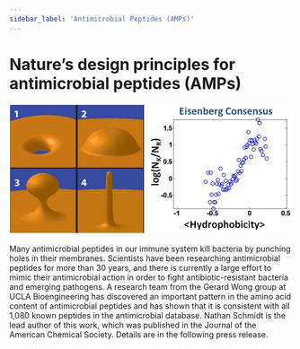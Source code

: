 ```yaml
---
sidebar_label: 'Antimicrobial Peptides (AMPs)'
---
```


# Nature’s design principles for antimicrobial peptides (AMPs)

![amp-membranes](/img/amps.png)

Many antimicrobial peptides in our immune system kill bacteria by punching holes
in their membranes. Scientists have been researching antimicrobial peptides for
more than 30 years, and there is currently a large effort to mimic their
antimicrobial action in order to fight antibiotic-resistant bacteria and
emerging pathogens. A research team from the Gerard Wong group at UCLA
Bioengineering has discovered an important pattern in the amino acid content of
antimicrobial peptides and has shown that it is consistent with all 1,080 known
peptides in the antimicrobial database. Nathan Schmidt is the lead author of
this work, which was published in the Journal of the American Chemical Society.
Details are in the following press release.
